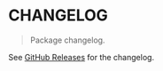 # CHANGELOG

> Package changelog.

See [GitHub Releases](https://github.com/stdlib-js/utils-define-nonenumerable-write-only-accessor/releases) for the changelog.